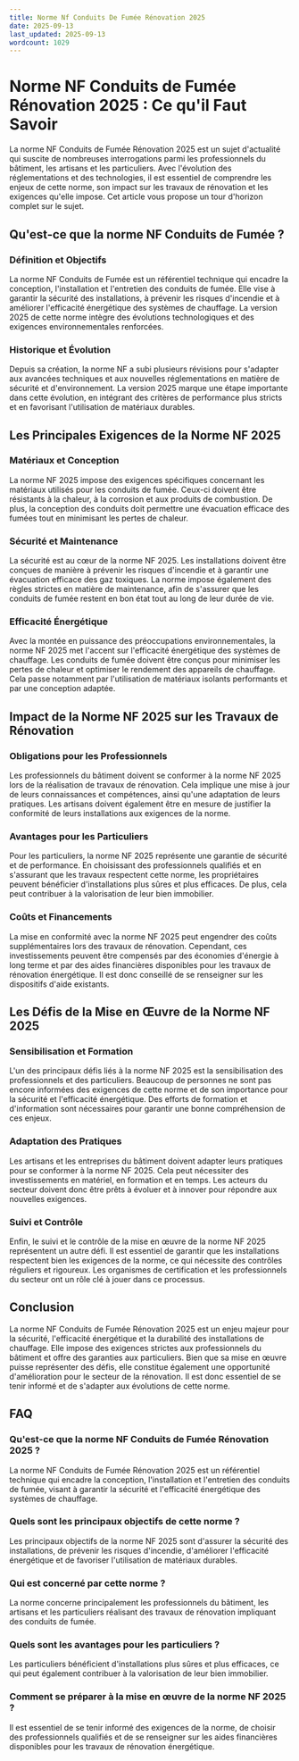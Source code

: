 ```yaml
---
title: Norme Nf Conduits De Fumée Rénovation 2025
date: 2025-09-13
last_updated: 2025-09-13
wordcount: 1029
---
```


# Norme NF Conduits de Fumée Rénovation 2025 : Ce qu'il Faut Savoir

La norme NF Conduits de Fumée Rénovation 2025 est un sujet d'actualité qui suscite de nombreuses interrogations parmi les professionnels du bâtiment, les artisans et les particuliers. Avec l'évolution des réglementations et des technologies, il est essentiel de comprendre les enjeux de cette norme, son impact sur les travaux de rénovation et les exigences qu'elle impose. Cet article vous propose un tour d'horizon complet sur le sujet.

## Qu'est-ce que la norme NF Conduits de Fumée ?

### Définition et Objectifs

La norme NF Conduits de Fumée est un référentiel technique qui encadre la conception, l'installation et l'entretien des conduits de fumée. Elle vise à garantir la sécurité des installations, à prévenir les risques d'incendie et à améliorer l'efficacité énergétique des systèmes de chauffage. La version 2025 de cette norme intègre des évolutions technologiques et des exigences environnementales renforcées.

### Historique et Évolution

Depuis sa création, la norme NF a subi plusieurs révisions pour s'adapter aux avancées techniques et aux nouvelles réglementations en matière de sécurité et d'environnement. La version 2025 marque une étape importante dans cette évolution, en intégrant des critères de performance plus stricts et en favorisant l'utilisation de matériaux durables.

## Les Principales Exigences de la Norme NF 2025

### Matériaux et Conception

La norme NF 2025 impose des exigences spécifiques concernant les matériaux utilisés pour les conduits de fumée. Ceux-ci doivent être résistants à la chaleur, à la corrosion et aux produits de combustion. De plus, la conception des conduits doit permettre une évacuation efficace des fumées tout en minimisant les pertes de chaleur.

### Sécurité et Maintenance

La sécurité est au cœur de la norme NF 2025. Les installations doivent être conçues de manière à prévenir les risques d'incendie et à garantir une évacuation efficace des gaz toxiques. La norme impose également des règles strictes en matière de maintenance, afin de s'assurer que les conduits de fumée restent en bon état tout au long de leur durée de vie.

### Efficacité Énergétique

Avec la montée en puissance des préoccupations environnementales, la norme NF 2025 met l'accent sur l'efficacité énergétique des systèmes de chauffage. Les conduits de fumée doivent être conçus pour minimiser les pertes de chaleur et optimiser le rendement des appareils de chauffage. Cela passe notamment par l'utilisation de matériaux isolants performants et par une conception adaptée.

## Impact de la Norme NF 2025 sur les Travaux de Rénovation

### Obligations pour les Professionnels

Les professionnels du bâtiment doivent se conformer à la norme NF 2025 lors de la réalisation de travaux de rénovation. Cela implique une mise à jour de leurs connaissances et compétences, ainsi qu'une adaptation de leurs pratiques. Les artisans doivent également être en mesure de justifier la conformité de leurs installations aux exigences de la norme.

### Avantages pour les Particuliers

Pour les particuliers, la norme NF 2025 représente une garantie de sécurité et de performance. En choisissant des professionnels qualifiés et en s'assurant que les travaux respectent cette norme, les propriétaires peuvent bénéficier d'installations plus sûres et plus efficaces. De plus, cela peut contribuer à la valorisation de leur bien immobilier.

### Coûts et Financements

La mise en conformité avec la norme NF 2025 peut engendrer des coûts supplémentaires lors des travaux de rénovation. Cependant, ces investissements peuvent être compensés par des économies d'énergie à long terme et par des aides financières disponibles pour les travaux de rénovation énergétique. Il est donc conseillé de se renseigner sur les dispositifs d'aide existants.

## Les Défis de la Mise en Œuvre de la Norme NF 2025

### Sensibilisation et Formation

L'un des principaux défis liés à la norme NF 2025 est la sensibilisation des professionnels et des particuliers. Beaucoup de personnes ne sont pas encore informées des exigences de cette norme et de son importance pour la sécurité et l'efficacité énergétique. Des efforts de formation et d'information sont nécessaires pour garantir une bonne compréhension de ces enjeux.

### Adaptation des Pratiques

Les artisans et les entreprises du bâtiment doivent adapter leurs pratiques pour se conformer à la norme NF 2025. Cela peut nécessiter des investissements en matériel, en formation et en temps. Les acteurs du secteur doivent donc être prêts à évoluer et à innover pour répondre aux nouvelles exigences.

### Suivi et Contrôle

Enfin, le suivi et le contrôle de la mise en œuvre de la norme NF 2025 représentent un autre défi. Il est essentiel de garantir que les installations respectent bien les exigences de la norme, ce qui nécessite des contrôles réguliers et rigoureux. Les organismes de certification et les professionnels du secteur ont un rôle clé à jouer dans ce processus.

## Conclusion

La norme NF Conduits de Fumée Rénovation 2025 est un enjeu majeur pour la sécurité, l'efficacité énergétique et la durabilité des installations de chauffage. Elle impose des exigences strictes aux professionnels du bâtiment et offre des garanties aux particuliers. Bien que sa mise en œuvre puisse représenter des défis, elle constitue également une opportunité d'amélioration pour le secteur de la rénovation. Il est donc essentiel de se tenir informé et de s'adapter aux évolutions de cette norme.

## FAQ

### Qu'est-ce que la norme NF Conduits de Fumée Rénovation 2025 ?

La norme NF Conduits de Fumée Rénovation 2025 est un référentiel technique qui encadre la conception, l'installation et l'entretien des conduits de fumée, visant à garantir la sécurité et l'efficacité énergétique des systèmes de chauffage.

### Quels sont les principaux objectifs de cette norme ?

Les principaux objectifs de la norme NF 2025 sont d'assurer la sécurité des installations, de prévenir les risques d'incendie, d'améliorer l'efficacité énergétique et de favoriser l'utilisation de matériaux durables.

### Qui est concerné par cette norme ?

La norme concerne principalement les professionnels du bâtiment, les artisans et les particuliers réalisant des travaux de rénovation impliquant des conduits de fumée.

### Quels sont les avantages pour les particuliers ?

Les particuliers bénéficient d'installations plus sûres et plus efficaces, ce qui peut également contribuer à la valorisation de leur bien immobilier.

### Comment se préparer à la mise en œuvre de la norme NF 2025 ?

Il est essentiel de se tenir informé des exigences de la norme, de choisir des professionnels qualifiés et de se renseigner sur les aides financières disponibles pour les travaux de rénovation énergétique.